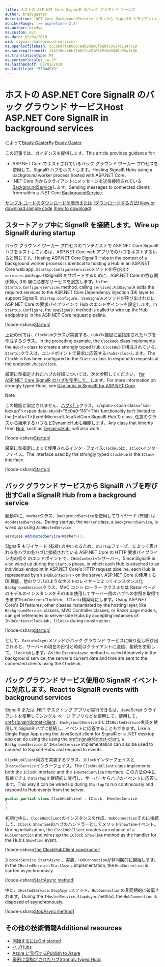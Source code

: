 ```yaml
---
title: ホストの ASP.NET Core SignalR のバック グラウンド サービス
author: bradygaster
description: .NET Core BackgroundService クラスから SignalR クライアントにメッセージを送信する方法について説明します。
monikerRange: '>= aspnetcore-2.2'
ms.author: bradyg
ms.custom: mvc
ms.date: 02/04/2019
uid: signalr/background-services
ms.openlocfilehash: b359bd7f6b0667aeb8d9c8f5eb450637b1347b19
ms.sourcegitcommit: 24b1f6decbb17bb22a45166e5fdb0845c65af498
ms.translationtype: MT
ms.contentlocale: ja-JP
ms.lasthandoff: 03/01/2019
ms.locfileid: "57044939"
---
```

# <a name="host-aspnet-core-signalr-in-background-services"></a><span data-ttu-id="5c0a0-103">ホストの ASP.NET Core SignalR のバック グラウンド サービス</span><span class="sxs-lookup"><span data-stu-id="5c0a0-103">Host ASP.NET Core SignalR in background services</span></span>

<span data-ttu-id="5c0a0-104">によって[Brady Gaster](https://twitter.com/bradygaster)</span><span class="sxs-lookup"><span data-stu-id="5c0a0-104">By [Brady Gaster](https://twitter.com/bradygaster)</span></span>

<span data-ttu-id="5c0a0-105">この記事では、ガイダンスを提供します。</span><span class="sxs-lookup"><span data-stu-id="5c0a0-105">This article provides guidance for:</span></span>

* <span data-ttu-id="5c0a0-106">ASP.NET Core でホストされているバック グラウンド ワーカー プロセスを使用して、SignalR ハブをホストします。</span><span class="sxs-lookup"><span data-stu-id="5c0a0-106">Hosting SignalR Hubs using a background worker process hosted with ASP.NET Core.</span></span>
* <span data-ttu-id="5c0a0-107">.NET Core 内からクライアントにメッセージを送信接続されている[BackgroundService](xref:Microsoft.Extensions.Hosting.BackgroundService)します。</span><span class="sxs-lookup"><span data-stu-id="5c0a0-107">Sending messages to connected clients from within a .NET Core [BackgroundService](xref:Microsoft.Extensions.Hosting.BackgroundService).</span></span>

<span data-ttu-id="5c0a0-108">[サンプル コードのダウンロードを表示または](https://github.com/aspnet/Docs/tree/master/aspnetcore/signalr/background-service/sample/) [(ダウンロードする方法)](xref:index#how-to-download-a-sample)</span><span class="sxs-lookup"><span data-stu-id="5c0a0-108">[View or download sample code](https://github.com/aspnet/Docs/tree/master/aspnetcore/signalr/background-service/sample/) [(how to download)](xref:index#how-to-download-a-sample)</span></span>

## <a name="wire-up-signalr-during-startup"></a><span data-ttu-id="5c0a0-109">スタートアップ中に SignalR を接続します。</span><span class="sxs-lookup"><span data-stu-id="5c0a0-109">Wire up SignalR during startup</span></span>

<span data-ttu-id="5c0a0-110">バック グラウンド ワーカー プロセスのコンテキストで ASP.NET Core SignalR ハブをホストしているは、ASP.NET Core web アプリでのハブをホストするいると同じです。</span><span class="sxs-lookup"><span data-stu-id="5c0a0-110">Hosting ASP.NET Core SignalR Hubs in the context of a background worker process is identical to hosting a Hub in an ASP.NET Core web app.</span></span> <span data-ttu-id="5c0a0-111">`Startup.ConfigureServices`メソッドを呼び出す`services.AddSignalR`SignalR をサポートするために、ASP.NET Core の依存関係挿入 (DI) 層に必要なサービスを追加します。</span><span class="sxs-lookup"><span data-stu-id="5c0a0-111">In the `Startup.ConfigureServices` method, calling `services.AddSignalR` adds the required services to the ASP.NET Core Dependency Injection (DI) layer to support SignalR.</span></span> <span data-ttu-id="5c0a0-112">`Startup.Configure`、`UseSignalR`メソッドが呼び出されたに ASP.NET Core の要求パイプラインで Hub のエンドポイントを設定します。</span><span class="sxs-lookup"><span data-stu-id="5c0a0-112">In `Startup.Configure`, the `UseSignalR` method is called to wire up the Hub endpoint(s) in the ASP.NET Core request pipeline.</span></span>

[!code-csharp[Startup](background-service/sample/Server/Startup.cs?name=Startup)]

<span data-ttu-id="5c0a0-113">上記の例では、`ClockHub`クラスが実装する、`Hub<T>`厳密に型指定されたハブを作成するクラス。</span><span class="sxs-lookup"><span data-stu-id="5c0a0-113">In the preceding example, the `ClockHub` class implements the `Hub<T>` class to create a strongly typed Hub.</span></span> <span data-ttu-id="5c0a0-114">`ClockHub`で構成されている、`Startup`クラスは、エンドポイントで要求に応答する`/hubs/clock`します。</span><span class="sxs-lookup"><span data-stu-id="5c0a0-114">The `ClockHub` has been configured in the `Startup` class to respond to requests at the endpoint `/hubs/clock`.</span></span>

<span data-ttu-id="5c0a0-115">厳密に型指定されたハブの詳細については、次を参照してください。 [for ASP.NET Core SignalR のハブを使用して、](xref:signalr/hubs#strongly-typed-hubs)します。</span><span class="sxs-lookup"><span data-stu-id="5c0a0-115">For more information on strongly typed Hubs, see [Use hubs in SignalR for ASP.NET Core](xref:signalr/hubs#strongly-typed-hubs).</span></span>

> [!NOTE]
> <span data-ttu-id="5c0a0-116">この機能に限定されません、[ハブ\<T >](xref:Microsoft.AspNetCore.SignalR.Hub`1)クラス。</span><span class="sxs-lookup"><span data-stu-id="5c0a0-116">This functionality isn't limited to the [Hub\<T>](xref:Microsoft.AspNetCore.SignalR.Hub`1) class.</span></span> <span data-ttu-id="5c0a0-117">任意のクラスから継承する[ハブ](xref:Microsoft.AspNetCore.SignalR.Hub)など[DynamicHub](xref:Microsoft.AspNetCore.SignalR.DynamicHub)も機能します。</span><span class="sxs-lookup"><span data-stu-id="5c0a0-117">Any class that inherits from [Hub](xref:Microsoft.AspNetCore.SignalR.Hub), such as [DynamicHub](xref:Microsoft.AspNetCore.SignalR.DynamicHub), will also work.</span></span>

[!code-csharp[Startup](background-service/sample/Server/ClockHub.cs?name=ClockHub)]

<span data-ttu-id="5c0a0-118">厳密に型指定によって使用されるインターフェイス`ClockHub`は、`IClock`インターフェイス。</span><span class="sxs-lookup"><span data-stu-id="5c0a0-118">The interface used by the strongly typed `ClockHub` is the `IClock` interface.</span></span>

[!code-csharp[Startup](background-service/sample/HubServiceInterfaces/IClock.cs?name=IClock)]

## <a name="call-a-signalr-hub-from-a-background-service"></a><span data-ttu-id="5c0a0-119">バック グラウンド サービスから SignalR ハブを呼び出す</span><span class="sxs-lookup"><span data-stu-id="5c0a0-119">Call a SignalR Hub from a background service</span></span>

<span data-ttu-id="5c0a0-120">起動中に、`Worker`クラス、`BackgroundService`を使用してワイヤード (有線) は`AddHostedService`。</span><span class="sxs-lookup"><span data-stu-id="5c0a0-120">During startup, the `Worker` class, a `BackgroundService`, is wired up using `AddHostedService`.</span></span>

```csharp
services.AddHostedService<Worker>();
```

<span data-ttu-id="5c0a0-121">SignalR もワイヤード (有線) の中にあるため、`Startup`フェーズ、によって表される各ハブの各ハブに接続されている ASP.NET Core の HTTP 要求パイプライン内の個々 のエンドポイントで、`IHubContext<T>`サーバー。</span><span class="sxs-lookup"><span data-stu-id="5c0a0-121">Since SignalR is also wired up during the `Startup` phase, in which each Hub is attached to an individual endpoint in ASP.NET Core's HTTP request pipeline, each Hub is represented by an `IHubContext<T>` on the server.</span></span> <span data-ttu-id="5c0a0-122">ASP.NET Core の使用する DI 機能、他のクラスのようなホストのレイヤーによってインスタンス化`BackgroundService`クラス、MVC コント ローラー クラスまたは Razor ページのモデルのインスタンスをそのまま使用してサーバー側のハブへの参照を取得できます`IHubContext<ClockHub, IClock>`構築時にします。</span><span class="sxs-lookup"><span data-stu-id="5c0a0-122">Using ASP.NET Core's DI features, other classes instantiated by the hosting layer, like `BackgroundService` classes, MVC Controller classes, or Razor page models, can get references to server-side Hubs by accepting instances of `IHubContext<ClockHub, IClock>` during construction.</span></span>

[!code-csharp[Startup](background-service/sample/Server/Worker.cs?name=Worker)]

<span data-ttu-id="5c0a0-123">として、`ExecuteAsync`メソッドがバック グラウンド サービスに繰り返し呼び出されると、サーバーの現在の日付と時刻はクライアントに送信、接続を使用して、`ClockHub`します。</span><span class="sxs-lookup"><span data-stu-id="5c0a0-123">As the `ExecuteAsync` method is called iteratively in the background service, the server's current date and time are sent to the connected clients using the `ClockHub`.</span></span>

## <a name="react-to-signalr-events-with-background-services"></a><span data-ttu-id="5c0a0-124">バック グラウンド サービス使用の SignalR イベントに対応します。</span><span class="sxs-lookup"><span data-stu-id="5c0a0-124">React to SignalR events with background services</span></span>

<span data-ttu-id="5c0a0-125">SignalR または .NET デスクトップ アプリが実行できるは、JavaScript クライアントを使用してシングル ページ アプリなどを使用して、使用して、 <xref:signalr/dotnet-client>、`BackgroundService`または`IHostedService`実装を使用して SignalR ハブに接続し、イベントに応答することもできます。</span><span class="sxs-lookup"><span data-stu-id="5c0a0-125">Like a Single Page App using the JavaScript client for SignalR or a .NET desktop app can do using the using the <xref:signalr/dotnet-client>, a `BackgroundService` or `IHostedService` implementation can also be used to connect to SignalR Hubs and respond to events.</span></span>

<span data-ttu-id="5c0a0-126">`ClockHubClient`両方を実装するクラス、`IClock`インターフェイスと`IHostedService`インターフェイス。</span><span class="sxs-lookup"><span data-stu-id="5c0a0-126">The `ClockHubClient` class implements both the `IClock` interface and the `IHostedService` interface.</span></span> <span data-ttu-id="5c0a0-127">この方法の中に有線できます`Startup`を継続的に実行し、サーバーからハブのイベントに応答します。</span><span class="sxs-lookup"><span data-stu-id="5c0a0-127">This way it can be wired up during `Startup` to run continuously and respond to Hub events from the server.</span></span> 

```csharp
public partial class ClockHubClient : IClock, IHostedService
{
}
```

<span data-ttu-id="5c0a0-128">初期化中に、`ClockHubClient`のインスタンスを作成、`HubConnection`そのに接続して、`IClock.ShowTime`のハブのハンドラーとしてメソッド`ShowTime`イベント。</span><span class="sxs-lookup"><span data-stu-id="5c0a0-128">During initialization, the `ClockHubClient` creates an instance of a `HubConnection` and wires up the `IClock.ShowTime` method as the handler for the Hub's `ShowTime` event.</span></span>

[!code-csharp[The ClockHubClient constructor](background-service/sample/Clients.ConsoleTwo/ClockHubClient.cs?name=ClockHubClientCtor)]

<span data-ttu-id="5c0a0-129">`IHostedService.StartAsync` 、実装、`HubConnection`が非同期的に開始します。</span><span class="sxs-lookup"><span data-stu-id="5c0a0-129">In the `IHostedService.StartAsync` implementation, the `HubConnection` is started asynchronously.</span></span>

[!code-csharp[StartAsync method](background-service/sample/Clients.ConsoleTwo/ClockHubClient.cs?name=StartAsync)]

<span data-ttu-id="5c0a0-130">中に、`IHostedService.StopAsync`メソッド、`HubConnection`の非同期的に破棄されます。</span><span class="sxs-lookup"><span data-stu-id="5c0a0-130">During the `IHostedService.StopAsync` method, the `HubConnection` is disposed of asynchronously.</span></span>

[!code-csharp[StopAsync method](background-service/sample/Clients.ConsoleTwo/ClockHubClient.cs?name=StopAsync)]

## <a name="additional-resources"></a><span data-ttu-id="5c0a0-131">その他の技術情報</span><span class="sxs-lookup"><span data-stu-id="5c0a0-131">Additional resources</span></span>

* [<span data-ttu-id="5c0a0-132">開始するには</span><span class="sxs-lookup"><span data-stu-id="5c0a0-132">Get started</span></span>](xref:tutorials/signalr)
* [<span data-ttu-id="5c0a0-133">ハブ</span><span class="sxs-lookup"><span data-stu-id="5c0a0-133">Hubs</span></span>](xref:signalr/hubs)
* [<span data-ttu-id="5c0a0-134">Azure に発行する</span><span class="sxs-lookup"><span data-stu-id="5c0a0-134">Publish to Azure</span></span>](xref:signalr/publish-to-azure-web-app)
* [<span data-ttu-id="5c0a0-135">厳密に型指定されたハブ</span><span class="sxs-lookup"><span data-stu-id="5c0a0-135">Strongly typed Hubs</span></span>](xref:signalr/hubs#strongly-typed-hubs)
